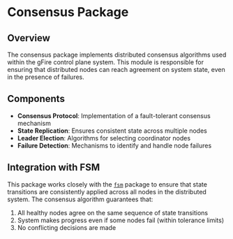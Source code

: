 # Consensus Package

## Overview

The consensus package implements distributed consensus algorithms used within the gFire control plane system. This module is responsible for ensuring that distributed nodes can reach agreement on system state, even in the presence of failures.

## Components

- **Consensus Protocol**: Implementation of a fault-tolerant consensus mechanism
- **State Replication**: Ensures consistent state across multiple nodes
- **Leader Election**: Algorithms for selecting coordinator nodes
- **Failure Detection**: Mechanisms to identify and handle node failures

## Integration with FSM

This package works closely with the [`fsm`](../fsm/README.md) package to ensure that state transitions are consistently applied across all nodes in the distributed system. The consensus algorithm guarantees that:

1. All healthy nodes agree on the same sequence of state transitions
2. System makes progress even if some nodes fail (within tolerance limits)
3. No conflicting decisions are made
